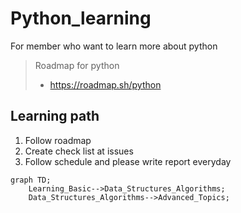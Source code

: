 # Python_learning

For member who want to learn more about python

> Roadmap for python
> - https://roadmap.sh/python

## Learning path
1. Follow roadmap
2. Create check list at issues
3. Follow schedule and please write report everyday

```mermaid
graph TD;
    Learning_Basic-->Data_Structures_Algorithms;
    Data_Structures_Algorithms-->Advanced_Topics;
```
